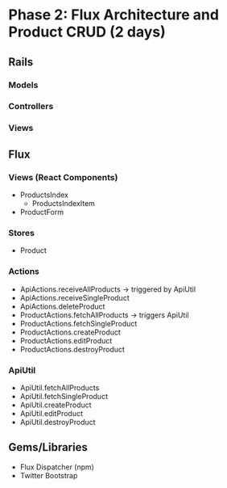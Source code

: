 # Phase 2: Flux Architecture and Product CRUD (2 days)

## Rails
### Models

### Controllers

### Views

## Flux
### Views (React Components)
* ProductsIndex
  - ProductsIndexItem
* ProductForm

### Stores
* Product

### Actions
* ApiActions.receiveAllProducts -> triggered by ApiUtil
* ApiActions.receiveSingleProduct
* ApiActions.deleteProduct
* ProductActions.fetchAllProducts -> triggers ApiUtil
* ProductActions.fetchSingleProduct 
* ProductActions.createProduct
* ProductActions.editProduct 
* ProductActions.destroyProduct

### ApiUtil
* ApiUtil.fetchAllProducts
* ApiUtil.fetchSingleProduct
* ApiUtil.createProduct
* ApiUtil.editProduct
* ApiUtil.destroyProduct

## Gems/Libraries
* Flux Dispatcher (npm)
* Twitter Bootstrap
